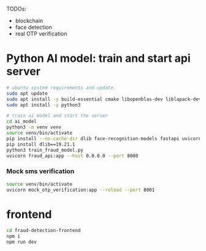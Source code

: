 TODOs:
- blockchain
- face detection
- real OTP verification

# Python AI model: train and start api server
```sh
# ubuntu system requirements and update.
sudo apt update
sudo apt install -y build-essential cmake libopenblas-dev liblapack-dev libx11-dev libgtk-3-dev
sudo apt install -y python3

# train ai model and start the server
cd ai_model
python3 -m venv venv
source venv/bin/activate
pip install --no-cache-dir dlib face-recognition-models fastapi uvicorn opencv-python numpy face-recognition twilio joblib pandas scikit-learn fastapi uvicorn
pip install dlib==19.21.1
python3 train_fraud_model.py
uvicorn fraud_api:app --host 0.0.0.0 --port 8000
```
### Mock sms verification 
```sh 
source venv/bin/activate
uvicorn mock_otp_verification:app --reload --port 8001
```

# frontend 
```sh 
cd fraud-detection-frontend 
npm i 
npm run dev
```